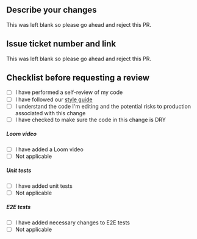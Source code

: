 ## Describe your changes

This was left blank so please go ahead and reject this PR.

## Issue ticket number and link

This was left blank so please go ahead and reject this PR.

## Checklist before requesting a review
- [ ] I have performed a self-review of my code
- [ ] I have followed our [style guide](https://google.github.io/styleguide/jsguide.html) 
- [ ] I understand the code I'm editing and the potential risks to production associated with this change
- [ ] I have checked to make sure the code in this change is DRY
##### Loom video
- [ ] I have added a Loom video
- [ ] Not applicable

##### Unit tests 
- [ ] I have added unit tests
- [ ] Not applicable

##### E2E tests
- [ ] I have added necessary changes to E2E tests
- [ ] Not applicable
